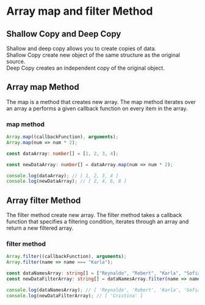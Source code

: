 # Array map and filter Method

## Shallow Copy and Deep Copy
Shallow and deep copy allows you to create copies of data.\
Shallow Copy create new object of the same structure as the original source.\
Deep Copy creates an independent copy of the original object.

## Array map Method
The map is a method that creates new array. The map method iterates over an array a performs a given callback function on every item in the array.

### map method
```typescript
Array.map((callbackFunction), arguments);
Array.map(num => num * 2);
```
```typescript
const dataArray: number[] = [1, 2, 3, 4];

const newDataArray: number[] = dataArray.map(num => num * 2);

console.log(dataArray); // [ 1, 2, 3, 4 ]
console.log(newDataArray); // [ 2, 4, 6, 8 ]
```

## Array filter Method
The filter method create new array. The filter method takes a callback function that specifies a filtering condition, iterates through an array and return a new filtered array.

### filter method
```typescript
Array.filter((callbackFunction), arguments);
Array.filter(name => name === "Karla");
```
```typescript
const dataNamesArray: string[] = ["Reynaldo", "Robert", "Karla", "Sofia", "Cristina", "Lina", "Maria", "Jose"];
const newDataFilterArray: string[] = dataNamesArray.filter(name => name === "Cristina");

console.log(dataNamesArray); // [ 'Reynaldo', 'Robert', 'Karla', 'Sofia', 'Cristina' ]
console.log(newDataFilterArray); // [ 'Cristina' ]
```